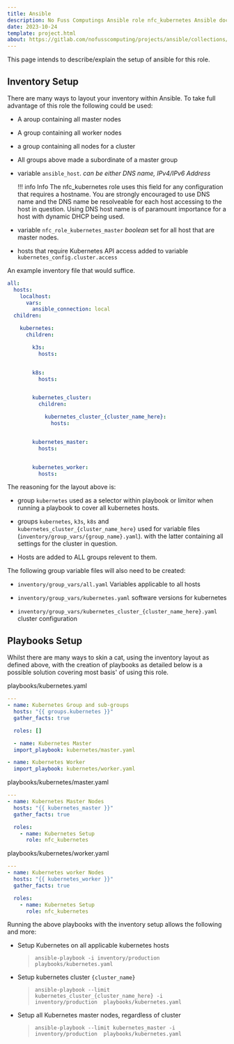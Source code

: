 ```yaml
---
title: Ansible
description: No Fuss Computings Ansible role nfc_kubernetes Ansible docs
date: 2023-10-24
template: project.html
about: https://gitlab.com/nofusscomputing/projects/ansible/collections/kubernetes
---
```


This page intends to describe/explain the setup of ansible for this role. 

## Inventory Setup

There are many ways to layout your inventory within Ansible. To take full advantage of this role the following could be used:

- A aroup containing all master nodes

- A group containing all worker nodes

- a group containing all nodes for a cluster

- All groups above made a subordinate of a master group

- variable `ansible_host`. _can be either DNS name, IPv4/IPv6 Address_

    !!! info Info
        The nfc_kubernetes role uses this field for any configuration that requires a hostname. You are strongly encouraged to use DNS name and the DNS name be resolveable for each host accessing to the host in question. Using DNS host name is of paramount importance for a host with dynamic DHCP being used.

- variable `nfc_role_kubernetes_master` _boolean_ set for all host that are master nodes.

- hosts that require Kubernetes API access added to variable `kubernetes_config.cluster.access`

An example inventory file that would suffice.

``` yaml
all:
  hosts:
    localhost:
      vars:
        ansible_connection: local
  children:

    kubernetes:
      children:

        k3s:
          hosts:


        k8s:
          hosts:


        kubernetes_cluster:
          children:

            kubernetes_cluster_{cluster_name_here}:
              hosts:


        kubernetes_master:
          hosts:


        kubernetes_worker:
          hosts:

```

The reasoning for the layout above is:

- group `kubernetes` used as a selector within playbook or limitor when running a playbook to cover all kubernetes hosts.

- groups `kubernetes`, `k3s`, `k8s` and `kubernetes_cluster_{cluster_name_here}` used for variable files (`inventory/group_vars/{group_name}.yaml`). with the latter containing all settings for the cluster in question.

- Hosts are added to ALL groups relevent to them.


The following group variable files will also need to be created:

- `inventory/group_vars/all.yaml` Variables applicable to all hosts

- `inventory/group_vars/kubernetes.yaml` software versions for kubernetes 

- `inventory/group_vars/kubernetes_cluster_{cluster_name_here}.yaml` cluster configuration


## Playbooks Setup

Whilst there are many ways to skin a cat, using the inventory layout as defined above, with the creation of playbooks as detailed below is a possible solution covering most basis' of using this role.

playbooks/kubernetes.yaml

``` yaml
---
- name: Kubernetes Group and sub-groups
  hosts: "{{ groups.kubernetes }}"
  gather_facts: true

  roles: []

  - name: Kubernetes Master
  import_playbook: kubernetes/master.yaml

- name: Kubernetes Worker
  import_playbook: kubernetes/worker.yaml
```

playbooks/kubernetes/master.yaml
``` yaml
---
- name: Kubernetes Master Nodes
  hosts: "{{ kubernetes_master }}"
  gather_facts: true

  roles: 
    - name: Kubernetes Setup
      role: nfc_kubernetes

```

playbooks/kubernetes/worker.yaml
``` yaml
---
- name: Kubernetes worker Nodes
  hosts: "{{ kubernetes_worker }}"
  gather_facts: true

  roles:
    - name: Kubernetes Setup
      role: nfc_kubernetes

```

Running the above playbooks with the inventory setup allows the following and more:

- Setup Kubernetes on all applicable kubernetes hosts

    > `ansible-playbook -i inventory/production  playbooks/kubernetes.yaml`

- Setup kubernetes cluster `{cluster_name}`

    > `ansible-playbook --limit kubernetes_cluster_{cluster_name_here} -i inventory/production  playbooks/kubernetes.yaml`

- Setup all Kubernetes master nodes, regardless of cluster

    > `ansible-playbook --limit kubernetes_master -i inventory/production  playbooks/kubernetes.yaml`
